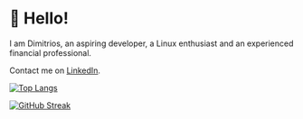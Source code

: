 # :wave: Hello!
I am Dimitrios, an aspiring developer, a Linux enthusiast and an experienced
financial professional.

Contact me on [LinkedIn](https://www.linkedin.com/in/dscharalampidis/).

[![Top Langs](https://github-readme-stats.vercel.app/api/top-langs/?username=dimitrios-git&layout=compact&theme=dark)](https://github.com/anuraghazra/github-readme-stats)

[![GitHub Streak](https://github-readme-streak-stats-pi-seven.vercel.app?user=dimitrios-git&theme=dark)](https://git.io/streak-stats)
